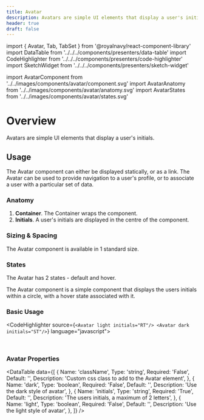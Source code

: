 ```yaml
---
title: Avatar
description: Avatars are simple UI elements that display a user's initials.
header: true
draft: false
---
```


import { Avatar, Tab, TabSet } from '@royalnavy/react-component-library'
import DataTable from '../../../components/presenters/data-table'
import CodeHighlighter from '../../../components/presenters/code-highlighter'
import SketchWidget from '../../../components/presenters/sketch-widget'

import AvatarComponent from '../../images/components/avatar/component.svg'
import AvatarAnatomy from '../../images/components/avatar/anatomy.svg'
import AvatarStates from '../../images/components/avatar/states.svg'

# Overview

Avatars are simple UI elements that display a user's initials.
<AvatarComponent />

## Usage

The Avatar component can either be displayed statically, or as a link. The Avatar can be used to provide navigation to a user's profile, or to associate a user with a particular set of data.

<TabSet>
<Tab title="Design">

  <SketchWidget name="Avatar" href="/standards-toolkit.sketch" />

  ### Anatomy

  <AvatarAnatomy />

  1. **Container**. The Container wraps the component.
  2. **Initials**. A user's initials are displayed in the centre of the component.


  ### Sizing & Spacing
  The Avatar component is available in 1 standard size.

  ### States
  
  <AvatarStates />

  The Avatar has 2 states - default and hover.
  
</Tab>
<Tab title="Develop">
The Avatar component is a simple component that displays the users initials within a circle, with a hover state associated with it.

### Basic Usage

<CodeHighlighter source={`
<Avatar light initials="RT"/>
<Avatar dark initials="ST"/>
`} language="javascript">
  <div style={{ background: '#A0A0A0', padding: 20 }}>
    <p><Avatar light initials="RT"/>&nbsp;<Avatar dark initials="ST"/></p>
  </div>
</CodeHighlighter>


### Avatar Properties
<DataTable data={[
  {
    Name: 'className',
    Type: 'string',
    Required: 'False',
    Default: '',
    Description: 'Custom css class to add to the Avatar element',
  },
  {
    Name: 'dark',
    Type: 'boolean',
    Required: 'False',
    Default: '',
    Description: 'Use the dark style of avatar',
  },
  {
    Name: 'initials',
    Type: 'string',
    Required: 'True',
    Default: '',
    Description: 'The users initials, a maximum of 2 letters',
  },
  {
    Name: 'light',
    Type: 'boolean',
    Required: 'False',
    Default: '',
    Description: 'Use the light style of avatar',
  },
]} />
</Tab>
</TabSet>
